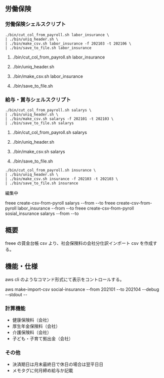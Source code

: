 ## 労働保険

### 労働保険シェルスクリプト

```
./bin/cut_col_from_payroll.sh labor_insurance \
| ./bin/uniq_header.sh \
| ./bin/make_csv.sh labor_insurance -f 202103 -t 202106 \
| ./bin/save_to_file.sh labor_insurance
```

1. ./bin/cut_col_from_payroll.sh labor_insurance

1. ./bin/uniq_header.sh

1. ./bin/make_csv.sh labor_insurance

1. ./bin/save_to_file.sh

### 給与・賞与シェルスクリプト

```
./bin/cut_col_from_payroll.sh salarys \
| ./bin/uniq_header.sh \
| ./bin/make_csv.sh salarys -f 202101 -t 202103 \
| ./bin/save_to_file.sh salarys
```

1. ./bin/cut_col_from_payroll.sh salarys

1. ./bin/uniq_header.sh

1. ./bin/make_csv.sh salarys

1. ./bin/save_to_file.sh

```
./bin/cut_col_from_payroll.sh insurance \
| ./bin/uniq_header.sh \
| ./bin/make_csv.sh insurance -f 202103 -t 202103 \
| ./bin/save_to_file.sh insurance
```

編集中

freee create-csv-from-pyroll salarys --from --to
freee create-csv-from-pyroll labor_insurance --from --to
freee create-csv-from-pyroll sosial_insurance salarys --from --to

## 概要

freee の賃金台帳 csv より、社会保険料の会社分仕訳インポート csv を作成する。

## 機能・仕様

aws cli のようなコマンド形式にて表示をコントロールする。

aws make-import-csv social-insurance --from 202101 --to 202104 --debug --stdout --

### 計算機能

- 健康保険料（会社）
- 厚生年金保険料（会社）
- 介護保険料（会社）
- 子ども・子育て拠出金（会社）

### その他

- 決済期日は月末最終日で休日の場合は翌平日日
- メモタグに何月締め給与か記載
